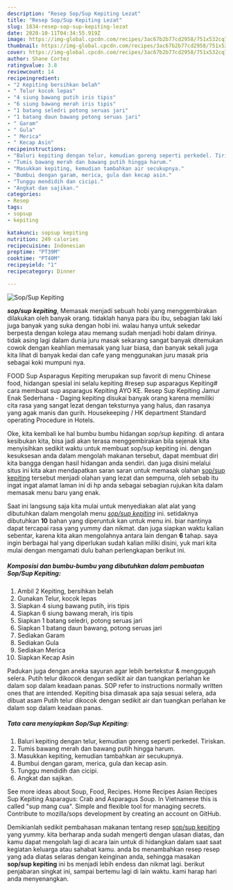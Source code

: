 ```yaml
---
description: "Resep Sop/Sup Kepiting Lezat"
title: "Resep Sop/Sup Kepiting Lezat"
slug: 1834-resep-sop-sup-kepiting-lezat
date: 2020-10-11T04:34:55.919Z
image: https://img-global.cpcdn.com/recipes/3ac67b2b77cd2958/751x532cq70/sopsup-kepiting-foto-resep-utama.jpg
thumbnail: https://img-global.cpcdn.com/recipes/3ac67b2b77cd2958/751x532cq70/sopsup-kepiting-foto-resep-utama.jpg
cover: https://img-global.cpcdn.com/recipes/3ac67b2b77cd2958/751x532cq70/sopsup-kepiting-foto-resep-utama.jpg
author: Shane Cortez
ratingvalue: 3.8
reviewcount: 14
recipeingredient:
- "2 Kepiting bersihkan belah"
- " Telur kocok lepas"
- "4 siung bawang putih iris tipis"
- "6 siung bawang merah iris tipis"
- "1 batang seledri potong seruas jari"
- "1 batang daun bawang potong seruas jari"
- " Garam"
- " Gula"
- " Merica"
- " Kecap Asin"
recipeinstructions:
- "Baluri kepiting dengan telur, kemudian goreng seperti perkedel. Tiriskan."
- "Tumis bawang merah dan bawang putih hingga harum."
- "Masukkan kepiting, kemudian tambahkan air secukupnya."
- "Bumbui dengan garam, merica, gula dan kecap asin."
- "Tunggu mendidih dan cicipi."
- "Angkat dan sajikan."
categories:
- Resep
tags:
- sopsup
- kepiting

katakunci: sopsup kepiting 
nutrition: 249 calories
recipecuisine: Indonesian
preptime: "PT39M"
cooktime: "PT40M"
recipeyield: "1"
recipecategory: Dinner

---
```



![Sop/Sup Kepiting](https://img-global.cpcdn.com/recipes/3ac67b2b77cd2958/751x532cq70/sopsup-kepiting-foto-resep-utama.jpg)

<b><i>sop/sup kepiting</i></b>, Memasak menjadi sebuah hobi yang menggembirakan dilakukan oleh banyak orang. tidaklah hanya para ibu ibu, sebagian laki laki juga banyak yang suka dengan hobi ini. walau hanya untuk sekedar berpesta dengan kolega atau memang sudah menjadi hobi dalam dirinya. tidak asing lagi dalam dunia juru masak sekarang sangat banyak ditemukan cowok dengan keahlian memasak yang luar biasa, dan banyak sekali juga kita lihat di banyak kedai dan cafe yang menggunakan juru masak pria sebagai koki mumpuni nya.

FOOD Sup Asparagus Kepiting merupakan sup favorit di menu Chinese food, hidangan spesial ini selalu kepiting #resep sup asparagus Kepiting# cara membuat sup asparagus Kepiting AYO KE. Resep Sup Kepiting Jamur Enak Sederhana - Daging kepiting disukai banyak orang karena memiliki cita rasa yang sangat lezat dengan teksturnya yang halus, dan rasanya yang agak manis dan gurih. Housekeeping / HK department Standard operating Procedure in Hotels.

Oke, kita kembali ke hal bumbu bumbu hidangan <i>sop/sup kepiting</i>. di antara kesibukan kita, bisa jadi akan terasa menggembirakan bila sejenak kita menyisihkan sedikit waktu untuk membuat sop/sup kepiting ini. dengan kesuksesan anda dalam mengolah makanan tersebut, dapat membuat diri kita bangga dengan hasil hidangan anda sendiri. dan juga disini melalui situs ini kita akan mendapatkan saran saran untuk memasak olahan <u>sop/sup kepiting</u> tersebut menjadi olahan yang lezat dan sempurna, oleh sebab itu ingat ingat alamat laman ini di hp anda sebagai sebagian rujukan kita dalam memasak menu baru yang enak.


Saat ini langsung saja kita mulai untuk menyediakan alat alat yang dibutuhkan dalam mengolah menu <u><i>sop/sup kepiting</i></u> ini. setidaknya dibutuhkan <b>10</b> bahan yang diperuntuk kan untuk menu ini. biar nantinya dapat tercapai rasa yang yummy dan nikmat. dan juga siapkan waktu kalian sebentar, karena kita akan mengolahnya antara lain dengan <b>6</b> tahap. saya ingin berbagai hal yang diperlukan sudah kalian miliki disini, yuk mari kita mulai dengan mengamati dulu bahan perlengkapan berikut ini.

<!--inarticleads1-->

##### Komposisi dan bumbu-bumbu yang dibutuhkan dalam pembuatan Sop/Sup Kepiting:

1. Ambil 2 Kepiting, bersihkan belah
1. Gunakan  Telur, kocok lepas
1. Siapkan 4 siung bawang putih, iris tipis
1. Siapkan 6 siung bawang merah, iris tipis
1. Siapkan 1 batang seledri, potong seruas jari
1. Siapkan 1 batang daun bawang, potong seruas jari
1. Sediakan  Garam
1. Sediakan  Gula
1. Sediakan  Merica
1. Siapkan  Kecap Asin


Padukan juga dengan aneka sayuran agar lebih bertekstur &amp; menggugah selera. Putih telur dikocok dengan sedikit air dan tuangkan perlahan ke dalam sop dalam keadaan panas. SOP refer to instructions normally written ones that are intended. Kepiting bisa dimasak apa saja sesuai selera, ada dibuat asam Putih telur dikocok dengan sedikit air dan tuangkan perlahan ke dalam sop dalam keadaan panas. 

<!--inarticleads2-->

##### Tata cara menyiapkan Sop/Sup Kepiting:

1. Baluri kepiting dengan telur, kemudian goreng seperti perkedel. Tiriskan.
1. Tumis bawang merah dan bawang putih hingga harum.
1. Masukkan kepiting, kemudian tambahkan air secukupnya.
1. Bumbui dengan garam, merica, gula dan kecap asin.
1. Tunggu mendidih dan cicipi.
1. Angkat dan sajikan.


See more ideas about Soup, Food, Recipes. Home Recipes Asian Recipes Sup Kepiting Asparagus: Crab and Asparagus Soup. In Vietnamese this is called &#34;sup mang cua&#34;. Simple and flexible tool for managing secrets. Contribute to mozilla/sops development by creating an account on GitHub. 

Demikianlah sedikit pembahasan makanan tentang resep <u>sop/sup kepiting</u> yang yummy. kita berharap anda sudah mengerti dengan ulasan diatas, dan kamu dapat mengolah lagi di acara lain untuk di hidangkan dalam saat saat kegiatan keluarga atau sahabat kamu. anda bs menambahkan resep resep yang ada diatas selaras dengan keinginan anda, sehingga masakan <b>sop/sup kepiting</b> ini bs menjadi lebih endess dan nikmat lagi. berikut penjabaran singkat ini, sampai bertemu lagi di lain waktu. kami harap hari anda menyenangkan.
